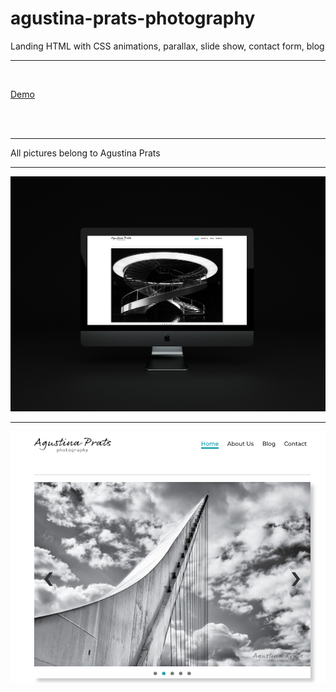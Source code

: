 # agustina-prats-photography
Landing HTML with CSS animations, parallax, slide show, contact form, blog
<hr>
<br/>
<p><a href="https://agusprats.github.io/agustina-prats-photography/" target="new" rel="nofollow">Demo</a></p>

<br/>
<br/>
<hr>
All pictures belong to Agustina Prats<br/>
<hr>
<img src="mockup.png">
<hr/>
<img src="app.png">
